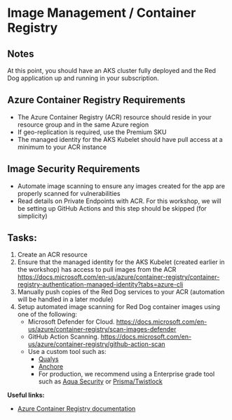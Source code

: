 # Image Management / Container Registry

## Notes

At this point, you should have an AKS cluster fully deployed and the Red Dog application up and running in your subscription. 


## Azure Container Registry Requirements

* The Azure Container Registry (ACR) resource should reside in your resource group and in the same Azure region
* If geo-replication is required, use the Premium SKU
* The managed identity for the AKS Kubelet should have pull access at a minimum to your ACR instance


## Image Security Requirements

* Automate image scanning to ensure any images created for the app are properly scanned for vulnerabilities
* Read details on Private Endpoints with ACR. For this workshop, we will be setting up GitHub Actions and this step should be skipped (for simplicity)


## Tasks:

1. Create an ACR resource
2. Ensure that the managed identity for the AKS Kubelet (created earlier in the workshop) has access to pull images from the ACR https://docs.microsoft.com/en-us/azure/container-registry/container-registry-authentication-managed-identity?tabs=azure-cli 
3. Manually push copies of the Red Dog services to your ACR (automation will be handled in a later module)
4. Setup automated image scanning for Red Dog container images using one of the following:
    * Microsoft Defender for Cloud. https://docs.microsoft.com/en-us/azure/container-registry/scan-images-defender
    * GitHub Action Scanning. https://docs.microsoft.com/en-us/azure/container-registry/github-action-scan 
    * Use a custom tool such as: 
        * [Qualys](https://qualysguard.qg2.apps.qualys.com/cs/help/vuln_scans/docker_images.htm) 
        * [Anchore](https://anchore.com/opensource)
        * For production, we recommend using a Enterprise grade tool such as [Aqua Security](https://www.aquasec.com) or [Prisma/Twistlock](https://www.paloaltonetworks.com/prisma/cloud/cloud-workload-protection-platform/container-security)


**Useful links:**

* [Azure Container Registry documentation](https://docs.microsoft.com/en-us/azure/container-registry)
